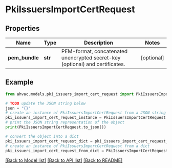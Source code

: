 # PkiIssuersImportCertRequest


## Properties

Name | Type | Description | Notes
------------ | ------------- | ------------- | -------------
**pem_bundle** | **str** | PEM-format, concatenated unencrypted secret-key (optional) and certificates. | [optional] 

## Example

```python
from ahvac.models.pki_issuers_import_cert_request import PkiIssuersImportCertRequest

# TODO update the JSON string below
json = "{}"
# create an instance of PkiIssuersImportCertRequest from a JSON string
pki_issuers_import_cert_request_instance = PkiIssuersImportCertRequest.from_json(json)
# print the JSON string representation of the object
print(PkiIssuersImportCertRequest.to_json())

# convert the object into a dict
pki_issuers_import_cert_request_dict = pki_issuers_import_cert_request_instance.to_dict()
# create an instance of PkiIssuersImportCertRequest from a dict
pki_issuers_import_cert_request_from_dict = PkiIssuersImportCertRequest.from_dict(pki_issuers_import_cert_request_dict)
```
[[Back to Model list]](../README.md#documentation-for-models) [[Back to API list]](../README.md#documentation-for-api-endpoints) [[Back to README]](../README.md)



